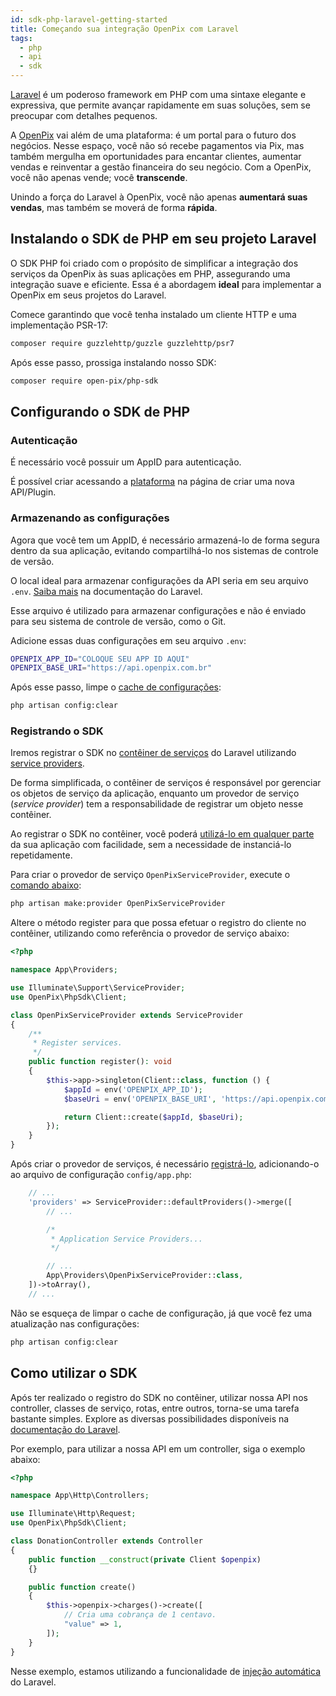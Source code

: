 ```yaml
---
id: sdk-php-laravel-getting-started
title: Começando sua integração OpenPix com Laravel
tags:
  - php
  - api
  - sdk
---
```


[Laravel](https://laravel.com/) é um poderoso framework em PHP com uma sintaxe elegante e expressiva, que permite avançar rapidamente em suas soluções, sem se preocupar com detalhes pequenos.

A [OpenPix](https://woovi.com) vai além de uma plataforma: é um portal para o futuro dos negócios. Nesse espaço, você não só recebe pagamentos via Pix, mas também mergulha em oportunidades para encantar clientes, aumentar vendas e reinventar a gestão financeira do seu negócio. Com a OpenPix, você não apenas vende; você **transcende**.

Unindo a força do Laravel à OpenPix, você não apenas **aumentará suas vendas**, mas também se moverá de forma **rápida**.

## Instalando o SDK de PHP em seu projeto Laravel

O SDK PHP foi criado com o propósito de simplificar a integração dos serviços da OpenPix às suas aplicações em PHP, assegurando uma integração suave e eficiente. Essa é a abordagem **ideal** para implementar a OpenPix em seus projetos do Laravel.

Comece garantindo que você tenha instalado um cliente HTTP e uma implementação PSR-17:

```bash
composer require guzzlehttp/guzzle guzzlehttp/psr7
```

Após esse passo, prossiga instalando nosso SDK:

```bash
composer require open-pix/php-sdk
```

## Configurando o SDK de PHP

### Autenticação

É necessário você possuir um AppID para autenticação.

É possível criar acessando a [plataforma](https://app.woovi.com/home/applications/add) na página de criar uma nova API/Plugin.

### Armazenando as configurações

Agora que você tem um AppID, é necessário armazená-lo de forma segura dentro da sua aplicação, evitando compartilhá-lo nos sistemas de controle de versão.

O local ideal para armazenar configurações da API seria em seu arquivo `.env`. [Saiba mais](https://laravel.com/docs/10.x/configuration#environment-configuration) na documentação do Laravel.

Esse arquivo é utilizado para armazenar configurações e não é enviado para seu sistema de controle de versão, como o Git.

Adicione essas duas configurações em seu arquivo `.env`:
```bash
OPENPIX_APP_ID="COLOQUE SEU APP ID AQUI"
OPENPIX_BASE_URI="https://api.openpix.com.br"
```

Após esse passo, limpe o [cache de configurações](https://laravel.com/docs/10.x/configuration#configuration-caching):
```bash
php artisan config:clear
```

### Registrando o SDK

Iremos registrar o SDK no [contêiner de serviços](https://laravel.com/docs/10.x/container) do Laravel utilizando [service providers](https://laravel.com/docs/10.x/providers).

De forma simplificada, o contêiner de serviços é responsável por gerenciar os objetos de serviço da aplicação, enquanto um provedor de serviço (_service provider_) tem a responsabilidade de registrar um objeto nesse contêiner.

Ao registrar o SDK no contêiner, você poderá [utilizá-lo em qualquer parte](https://laravel.com/docs/10.x/container#resolving) da sua aplicação com facilidade, sem a necessidade de instanciá-lo repetidamente.

Para criar o provedor de serviço `OpenPixServiceProvider`, execute o [comando abaixo](https://laravel.com/docs/10.x/providers#writing-service-providers):

```bash
php artisan make:provider OpenPixServiceProvider
```

Altere o método register para que possa efetuar o registro do cliente no contêiner, utilizando como referência o provedor de serviço abaixo:

```php
<?php

namespace App\Providers;

use Illuminate\Support\ServiceProvider;
use OpenPix\PhpSdk\Client;

class OpenPixServiceProvider extends ServiceProvider
{
    /**
     * Register services.
     */
    public function register(): void
    {
        $this->app->singleton(Client::class, function () {
            $appId = env('OPENPIX_APP_ID');
            $baseUri = env('OPENPIX_BASE_URI', 'https://api.openpix.com.br');

            return Client::create($appId, $baseUri);
        });
    }
}
```

Após criar o provedor de serviços, é necessário [registrá-lo](https://laravel.com/docs/10.x/providers#registering-providers), adicionando-o ao arquivo de configuração `config/app.php`:

```php
    // ...
    'providers' => ServiceProvider::defaultProviders()->merge([
        // ...

        /*
         * Application Service Providers...
         */

        // ...
        App\Providers\OpenPixServiceProvider::class,
    ])->toArray(),
    // ...
```

Não se esqueça de limpar o cache de configuração, já que você fez uma atualização nas configurações:

```bash
php artisan config:clear
```

## Como utilizar o SDK

Após ter realizado o registro do SDK no contêiner, utilizar nossa API nos controller, classes de serviço, rotas, entre outros, torna-se uma tarefa bastante simples. Explore as diversas possibilidades disponíveis na [documentação do Laravel](https://laravel.com/docs/10.x/container#resolving).

Por exemplo, para utilizar a nossa API em um controller, siga o exemplo abaixo:

```php
<?php

namespace App\Http\Controllers;

use Illuminate\Http\Request;
use OpenPix\PhpSdk\Client;

class DonationController extends Controller
{
    public function __construct(private Client $openpix)
    {}

    public function create()
    {
        $this->openpix->charges()->create([
            // Cria uma cobrança de 1 centavo.
            "value" => 1,
        ]);
    }
}
```

Nesse exemplo, estamos utilizando a funcionalidade de [injeção automática](https://laravel.com/docs/10.x/container#automatic-injection) do Laravel.